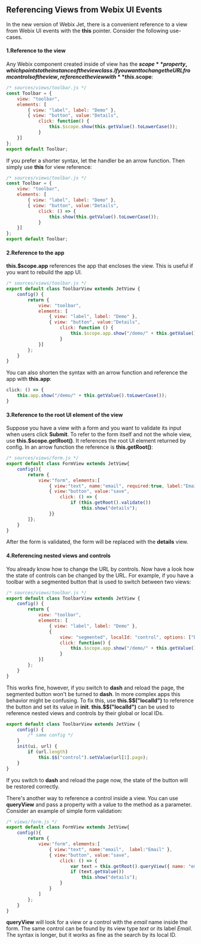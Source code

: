 ## Referencing Views from Webix UI Events

In the new version of Webix Jet, there is a convenient reference to a view from Webix UI events with the **this** pointer. Consider the following use-cases.

#### 1.Reference to the view

Any Webix component created inside of view has the **$scope** property, which points to the instance of the view class. If you want to change the URL from controls of the view, reference the view with **this.$scope**:

```js
/* sources/views/toolbar.js */
const Toolbar = {
    view: "toolbar",
    elements: [
        { view: "label", label: "Demo" },
        { view: "button", value:"Details",
            click: function() {
                this.$scope.show(this.getValue().toLowerCase());
            }
    }]
};
export default Toolbar;
```

If you prefer a shorter syntax, let the handler be an arrow function. Then simply use **this** for view reference:

```js
/* sources/views/toolbar.js */
const Toolbar = {
    view: "toolbar",
    elements: [
        { view: "label", label: "Demo" },
        { view: "button", value:"Details",
            click: () => {
                this.show(this.getValue().toLowerCase());
            }
    }]
};
export default Toolbar;
```

#### 2.Reference to the app

**this.$scope.app** references the app that encloses the view. This is useful if you want to rebuild the app UI.

```js
/* sources/views/toolbar.js */
export default class ToolbarView extends JetView {
    config() {
        return {
            view: "toolbar",
            elements: [
                { view: "label", label: "Demo" },
                { view: "button", value:"Details",
                    click: function () {
                        this.$scope.app.show("/demo/" + this.getValue().toLowerCase());
                    }
            }]
        };
    }
}
```

You can also shorten the syntax with an arrow function and reference the app with **this.app**:

```js
click: () => {
    this.app.show("/demo/" + this.getValue().toLowerCase());
}
```

#### 3.Reference to the root UI element of the view

Suppose you have a view with a form and you want to validate its input when users click **Submit**. To refer to the form itself and not the whole view, use **this.$scope.getRoot\(\)**. It references the root UI element returned by config. In an arrow function the reference is **this.getRoot\(\)**:

```js
/* sources/views/form.js */
export default class FormView extends JetView{
    config(){
        return { 
            view:"form", elements:[
                { view:"text", name:"email", required:true, label:"Email" },
                { view:"button", value:"save", 
                    click: () => {
                        if (this.getRoot().validate())
                            this.show("details");
                }}
        ]};
    }
}
```

After the form is validated, the form will be replaced with the **details** view. 

#### 4.Referencing nested views and controls

You already know how to change the URL by controls. Now have a look how the state of controls can be changed by the URL. For example, if you have a toolbar with a segmented button that is used to switch between two views:

```js
/* sources/views/toolbar.js */
export default class ToolbarView extends JetView {
    config() {
        return {
            view: "toolbar",
            elements: [
                { view: "label", label: "Demo" }, 
                {
                    view: "segmented", localId: "control", options: ["Details", "Dash"],
                    click: function() {
                        this.$scope.app.show("/demo/" + this.getValue().toLowerCase());
                    }
            }]
        };
    }
}
```

This works fine, however, if you switch to **dash** and reload the page, the segmented button won't be turned to **dash**. In more complex apps this behavior might be confusing. To fix this, use **this.\$\$("localId")** to reference the button and set its value in **init**. **this.\$\$("localId")** can be used to reference nested views and controls by their global or local IDs.

```js
export default class ToolbarView extends JetView {
    config() {
        /* same config */
    }
    init(ui, url) {
        if (url.length)
            this.$$("control").setValue(url[1].page);
    }
}
```

If you switch to **dash** and reload the page now, the state of the button will be restored correctly.

There's another way to reference a control inside a view. You can use **queryView** and pass a property with a value to the method as a parameter. Consider an example of simple form validation:

```js
/* views/form.js */
export default class FormView extends JetView{
    config(){
        return { 
            view:"form", elements:[
                { view:"text", name:"email",  label:"Email" },
                { view:"button", value:"save", 
                    click: () => {
                        var text = this.getRoot().queryView({ name: "email" })
                        if (text.getValue())
                            this.show("details");
                    } 
                }
            ]
        };
    }
}
```

**queryView** will look for a view or a control with the *email* name inside the form. The same control can be found by its view type *text* or its label *Email*. The syntax is longer, but it works as fine as the search by its local ID.

